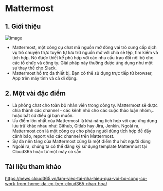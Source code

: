 # Mattermost
## 1. Giới thiệu

![image](https://user-images.githubusercontent.com/92511177/137303314-cd17c6d9-6f3a-44ec-bb5d-d1d92b7621c3.png)

- Mattermost, một công cụ chat mã nguồn mở đóng vai trò cung cấp dịch vụ trò chuyện trực tuyến tự lưu trữ nguồn mở với chia sẻ tệp, tìm kiếm và tích hợp. Nó được thiết kế phù hợp với các nhu cầu trao đổi nội bộ cho các tổ chức và công ty. Giải pháp này thường được ứng dụng như một sự thay thế cho Slack.
- Mattermost hỗ trợ đa thiết bị. Bạn có thể sử dụng trực tiếp từ browser, App trên máy tính và cả di động.

## 2. Một vài đặc điểm
- Là phòng chat cho toàn bộ nhân viên trong công ty. Mattermost sẽ được chia thành các channel - các kênh nhỏ cho các cuộc thảo luận nhóm,.. hoặc bất cứ điều gì bạn muốn.
- Ưu điểm lớn nhất của Mattermost là khả năng tích hợp với các ứng dụng lưu trữ khác nhau như: Github, Gitlab hay Jira, Jenkin. Ngoài ra, Mattermost còn là một công cụ cho phép người dùng tích hợp để đẩy cảnh báo, report vào các channel trên Mattermost.
- Sự đa nền tảng của Mattermost cũng là một điểm thu hút người dùng
- Ngoài ra, chúng ta có thể đăng ký sử dụng template Mattermost tại Cloud365 hoặc từ một máy có sẵn.

## Tài liệu tham khảo
https://news.cloud365.vn/lam-viec-tai-nha-hieu-qua-voi-bo-cong-cu-work-from-home-da-co-tren-cloud365-nhan-hoa/
